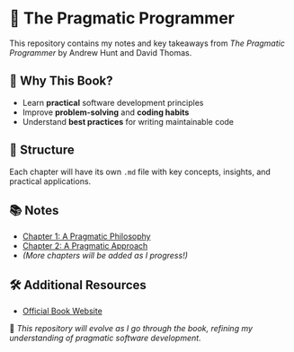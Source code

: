 # 📖 The Pragmatic Programmer

This repository contains my notes and key takeaways from _The Pragmatic Programmer_ by Andrew Hunt and David Thomas.

## 📌 Why This Book?

- Learn **practical** software development principles
- Improve **problem-solving** and **coding habits**
- Understand **best practices** for writing maintainable code

## 📂 Structure

Each chapter will have its own `.md` file with key concepts, insights, and practical applications.

## 📚 Notes

- [Chapter 1: A Pragmatic Philosophy](./Chapter-1.md)
- [Chapter 2: A Pragmatic Approach](./Chapter-2.md)
- _(More chapters will be added as I progress!)_

## 🛠️ Additional Resources

- [Official Book Website](https://pragprog.com/titles/tpp20/the-pragmatic-programmer-20th-anniversary-edition/)

📌 _This repository will evolve as I go through the book, refining my understanding of pragmatic software development._
